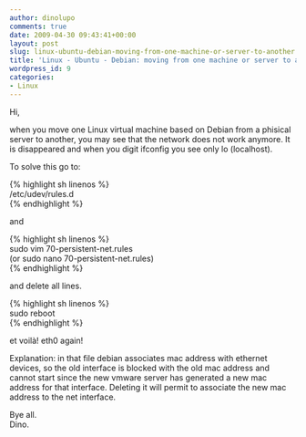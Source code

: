 ```yaml
---
author: dinolupo
comments: true
date: 2009-04-30 09:43:41+00:00
layout: post
slug: linux-ubuntu-debian-moving-from-one-machine-or-server-to-another
title: 'Linux - Ubuntu - Debian: moving from one machine or server to another.'
wordpress_id: 9
categories:
- Linux
---
```


Hi,  
  
when you move one Linux virtual machine based on Debian from a phisical server to another, you may see that the network does not work anymore. It is disappeared and when you digit ifconfig you see only lo (localhost).  
<!--more-->  
To solve this go to:  

{% highlight sh linenos %}  
/etc/udev/rules.d  
{% endhighlight %}

and   

{% highlight sh linenos %}  
sudo vim 70-persistent-net.rules  
(or sudo nano 70-persistent-net.rules)  
{% endhighlight %}

and delete all lines.   

{% highlight sh linenos %}  
sudo reboot  
{% endhighlight %}

et voilà! eth0 again!  
  
Explanation: in that file debian associates mac address with ethernet devices, so the old interface is blocked with the old mac address and cannot start since the new vmware server has generated a new mac address for that interface. Deleting it will permit to associate the new mac address to the net interface.  
  
Bye all.  
Dino.  

